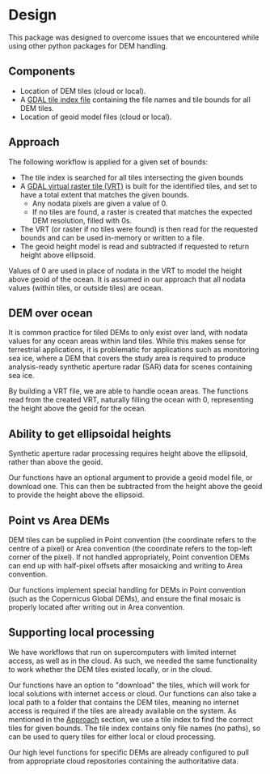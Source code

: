 # Design

This package was designed to overcome issues that we encountered while using other
python packages for DEM handling. 

## Components
* Location of DEM tiles (cloud or local).
* A [GDAL tile index file](https://gdal.org/en/stable/drivers/raster/gti.html) containing the file names and tile bounds for all DEM tiles.
* Location of geoid model files (cloud or local).

## Approach
The following workflow is applied for a given set of bounds:

* The tile index is searched for all tiles intersecting the given bounds
* A [GDAL virtual raster tile (VRT)](https://gdal.org/en/stable/drivers/raster/vrt.html) is built for the identified tiles, 
and set to have a total extent that matches the given bounds.
    * Any nodata pixels are given a value of 0.
    * If no tiles are found, a raster is created that matches 
    the expected DEM resolution, filled with 0s.
* The VRT (or raster if no tiles were found) is then read for the requested bounds 
and can be used in-memory or written to a file.
* The geoid height model is read and subtracted if requested to return height above ellipsoid.

Values of 0 are used in place of nodata in the VRT to model the height above geoid of the ocean. 
It is assumed in our approach that all nodata values (within tiles, or outside tiles) are ocean. 

## DEM over ocean
It is common practice for tiled DEMs to only exist over land, 
with nodata values for any ocean areas within land tiles. 
While this makes sense for terrestrial applications, it is problematic for applications such as monitoring sea ice, where a DEM that covers the study area is required to produce analysis-ready synthetic aperture radar (SAR) data for scenes containing sea ice.

By building a VRT file, we are able to handle ocean areas.
The functions read from the created VRT, naturally filling the ocean with 0, representing the height above the geoid for the ocean. 

## Ability to get ellipsoidal heights
Synthetic aperture radar processing requires height above the ellipsoid, rather than above the geoid. 

Our functions have an optional argument to provide a geoid model file, or download one. 
This can then be subtracted from the height above the geoid to provide the height above the ellipsoid.

## Point vs Area DEMs
DEM tiles can be supplied in Point convention (the coordinate refers to the centre of a pixel) or Area convention (the coordinate refers to the top-left corner of the pixel). If not handled appropriately, Point convention DEMs can end up with half-pixel offsets after mosaicking and writing to Area convention. 

Our functions implement special handling for DEMs in Point convention (such as the Copernicus Global DEMs), and ensure the final mosaic is properly located after writing out in Area convention. 

## Supporting local processing
We have workflows that run on supercomputers with limited internet access, as well as in the cloud.
As such, we needed the same functionality to work whether the DEM tiles existed locally, or in the cloud. 

Our functions have an option to "download" the tiles, which will work for local solutions with internet access or cloud. 
Our functions can also take a local path to a folder that contains the DEM tiles, 
meaning no internet access is required if the tiles are already available 
on the system.
As mentioned in the [Approach](#approach) section, we use a tile index 
to find the correct tiles for given bounds.
The tile index contains only file names (no paths), so can be used to query tiles 
for either local or cloud processing.

Our high level functions for specific DEMs are already configured to pull from appropriate cloud repositories containing the authoritative data. 